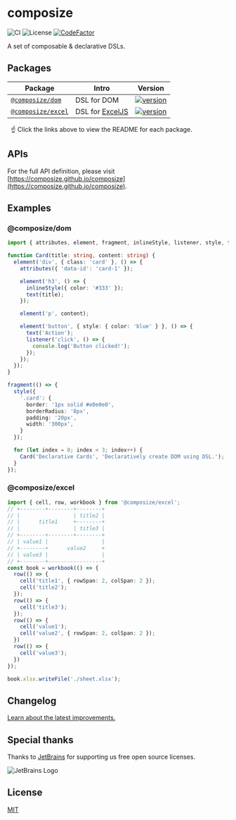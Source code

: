# composize

![CI](https://github.com/composize/composize/actions/workflows/ci.yml/badge.svg)
![License](https://img.shields.io/badge/License-MIT-blue.svg)
[![CodeFactor](https://www.codefactor.io/repository/github/composize/composize/badge)](https://www.codefactor.io/repository/github/composize/composize)

A set of composable & declarative DSLs.

## Packages

| Package                                                                               | Intro                                                 | Version                                                                                                                |
| ------------------------------------------------------------------------------------- | ----------------------------------------------------- | ---------------------------------------------------------------------------------------------------------------------- |
| [`@composize/dom`](https://github.com/composize/composize/tree/main/packages/dom)     | DSL for DOM                                           | [![version](https://img.shields.io/npm/v/@composize/dom/latest.svg)](https://www.npmjs.com/package/@composize/dom)     |
| [`@composize/excel`](https://github.com/composize/composize/tree/main/packages/excel) | DSL for [ExcelJS](https://github.com/exceljs/exceljs) | [![version](https://img.shields.io/npm/v/@composize/excel/latest.svg)](https://www.npmjs.com/package/@composize/excel) |

&nbsp; ☝️ Click the links above to view the README for each package.

## APIs

For the full API definition, please visit [https://composize.github.io/composize](https://composize.github.io/composize).

## Examples

### @composize/dom

```ts
import { attributes, element, fragment, inlineStyle, listener, style, text } from '@composize/dom';

function Card(title: string, content: string) {
  element('div', { class: 'card' }, () => {
    attributes({ 'data-id': 'card-1' });

    element('h3', () => {
      inlineStyle({ color: '#333' });
      text(title);
    });

    element('p', content);

    element('button', { style: { color: 'blue' } }, () => {
      text('Action');
      listener('click', () => {
        console.log('Button clicked!');
      });
    });
  });
}

fragment(() => {
  style({
    '.card': {
      border: '1px solid #e0e0e0',
      borderRadius: '8px',
      padding: '20px',
      width: '300px',
    }
  });

  for (let index = 0; index < 3; index++) {
    Card('Declarative Cards', 'Declaratively create DOM using DSL.');
  }
});
```

### @composize/excel

```ts
import { cell, row, workbook } from '@composize/excel';
// +--------+--------+--------+
// |                 | title2 |
// |      title1     +--------+
// |                 | title3 |
// +--------+--------+--------+
// | value1 |                 |
// +--------+      value2     +
// | value3 |                 |
// +--------+-----------------+
const book = workbook(() => {
  row(() => {
    cell('title1', { rowSpan: 2, colSpan: 2 });
    cell('title2');
  });
  row(() => {
    cell('title3');
  });
  row(() => {
    cell('value1');
    cell('value2', { rowSpan: 2, colSpan: 2 });
  })
  row(() => {
    cell('value3');
  })
});

book.xlsx.writeFile('./sheet.xlsx');
```

## Changelog

[Learn about the latest improvements.](https://github.com/composize/composize/blob/main/CHANGELOG.md)

##  Special thanks

Thanks to [JetBrains](https://www.jetbrains.com/?from=composize) for supporting us free open source licenses.

![JetBrains Logo](https://resources.jetbrains.com/storage/products/company/brand/logos/jb_beam.svg)

## License

[MIT](https://github.com/composize/composize/blob/main/LICENSE)
